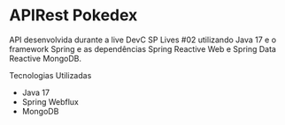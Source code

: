 # APIRest Pokedex
API desenvolvida durante a live DevC SP Lives #02 utilizando Java 17 e o framework Spring e as dependências Spring Reactive Web e Spring Data Reactive MongoDB.

Tecnologias Utilizadas
- Java 17
- Spring Webflux
- MongoDB
